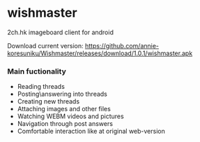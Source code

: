 # wishmaster
2ch.hk imageboard client for android

Download current version: https://github.com/annie-koresuniku/Wishmaster/releases/download/1.0.1/wishmaster.apk

### Main fuctionality

* Reading threads
* Posting\answering into threads
* Creating new threads
* Attaching images and other files
* Watching WEBM videos and pictures
* Navigation through post answers
* Comfortable interaction like at original web-version

